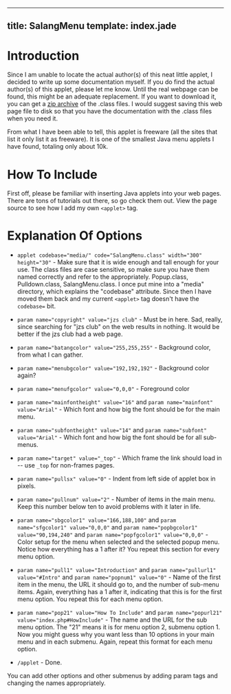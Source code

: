 ----
title: SalangMenu
template: index.jade
----

<applet code="SalangMenu.class" width="300" height="30" class="center">
    <!-- Needs to be in here -->
    <param name="copyright" value="jzs club">
    <!-- Color setup -->
    <param name="batangcolor" value="255,255,255">
    <param name="menubgcolor" value="192,192,192">
    <param name="menufgcolor" value="0,0,0">
    <!-- Font setup -->
    <param name="mainfontheight" value="16">
    <param name="mainfont" value="Arial">
    <param name="subfontheight" value="14">
    <param name="subfont" value="Arial">
    <!-- Target (for frames) -->
    <param name="target" value="_top">
    <!-- Indent from left side -->
    <param name="pullsx" value="0">
    <!-- Number of items in main menu -->
    <param name="pullnum" value="2">
    <!-- Item number one -->
    <param name="sbgcolor1" value="166,188,100">
    <param name="sfgcolor1" value="0,0,0">
    <param name="popbgcolor1" value="90,194,240">
    <param name="popfgcolor1" value="0,0,0">
    <param name="pull1" value="Introduction">
    <param name="pullurl1" value="index.php#Intro">
    <param name="popnum1" value="0">
    <!-- Item number two -->
    <param name="sbgcolor2" value="241,121,107">
    <param name="sfgcolor2" value="0,0,0">
    <param name="popbgcolor2" value="90,194,240">
    <param name="popfgcolor2" value="0,0,0">
    <param name="pull2" value="Usage">
    <param name="pullurl2" value="none">
    <param name="popnum2" value="2">
    <!-- Sub menu under item 2 -->
    <param name="pop21" value="How To Include">
    <param name="popurl21" value="#HowInclude">
    <param name="pop22" value="Explanation of Options">
    <param name="popurl22" value="#Options">
</applet>


Introduction
============

Since I am unable to locate the actual author(s) of this neat little applet, I decided to write up some documentation myself.  If you do find the actual author(s) of this applet, please let me know.  Until the real webpage can be found, this might be an adequate replacement.  If you want to download it, you can get a [zip archive](salangmenu.zip) of the .class files.  I would suggest saving this web page file to disk so that you have the documentation with the .class files when you need it.

From what I have been able to tell, this applet is freeware (all the sites that list it only list it as freeware).  It is one of the smallest Java menu applets I have found, totaling only about 10k.


How To Include
==============

First off, please be familiar with inserting Java applets into your web
pages.  There are tons of tutorials out there, so go check them out.  View the page source to see how I add my own `<applet>` tag.


Explanation Of Options
======================

* `applet codebase="media/" code="SalangMenu.class" width="300" height="30"` - Make sure that it is wide enough and tall enough for your use.  The class files are case sensitive, so make sure you have them named correctly and refer to the appropriately.  Popup.class, Pulldown.class, SalangMenu.class.  I once put mine into a "media" directory, which explains the "codebase" attribute.  Since then I have moved them back and my current `<applet>` tag doesn't have the `codebase=` bit.

* `param name="copyright" value="jzs club"` - Must be in here.  Sad, really, since searching for "jzs club" on the web results in nothing.  It would be better if the jzs club had a web page.

* `param name="batangcolor" value="255,255,255"` - Background color, from what I can gather.

* `param name="menubgcolor" value="192,192,192"` - Background color again?

* `param name="menufgcolor" value="0,0,0"` - Foreground color

* `param name="mainfontheight" value="16"` and `param name="mainfont" value="Arial"` - Which font and how big the font should be for the main menu.

* `param name="subfontheight" value="14"` and `param name="subfont" value="Arial"` - Which font and how big the font should be for all sub-menus.

* `param name="target" value="_top"` - Which frame the link should load in -- use `_top` for non-frames pages.

* `param name="pullsx" value="0"` - Indent from left side of applet box in pixels.

* `param name="pullnum" value="2"` - Number of items in the main menu.  Keep this number below ten to avoid problems with it later in life.

* `param name="sbgcolor1" value="166,188,100"` and `param name="sfgcolor1" value="0,0,0"` and `param name="popbgcolor1" value="90,194,240"` and `param name="popfgcolor1" value="0,0,0"` - Color setup for the menu when selected and the selected popup menu.  Notice how everything has a 1 after it?  You repeat this section for every menu option.

* `param name="pull1" value="Introduction"` and `param name="pullurl1" value="#Intro"` and `param name="popnum1" value="0"` - Name of the first item in the menu, the URL it should go to, and the number of sub-menu items.  Again, everything has a 1 after it, indicating that this is for the first menu option.  You repeat this for each menu option.

* `param name="pop21" value="How To Include"` and `param name="popurl21" value="index.php#HowInclude"` - The name and the URL for the sub menu option.  The "21" means it is for menu option 2, submenu option 1.  Now you might guess why you want less than 10 options in your main menu and in each submenu.  Again, repeat this format for each menu option.

* `/applet` - Done.

You can add other options and other submenus by adding param tags and changing the names appropriately.
